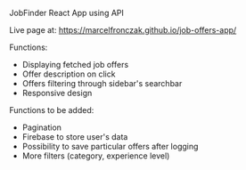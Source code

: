 JobFinder React App using API

Live page at: https://marcelfronczak.github.io/job-offers-app/

Functions: 
- Displaying fetched job offers 
- Offer description on click
- Offers filtering through sidebar's searchbar
- Responsive design

Functions to be added:
- Pagination
- Firebase to store user's data
- Possibility to save particular offers after logging
- More filters (category, experience level)

